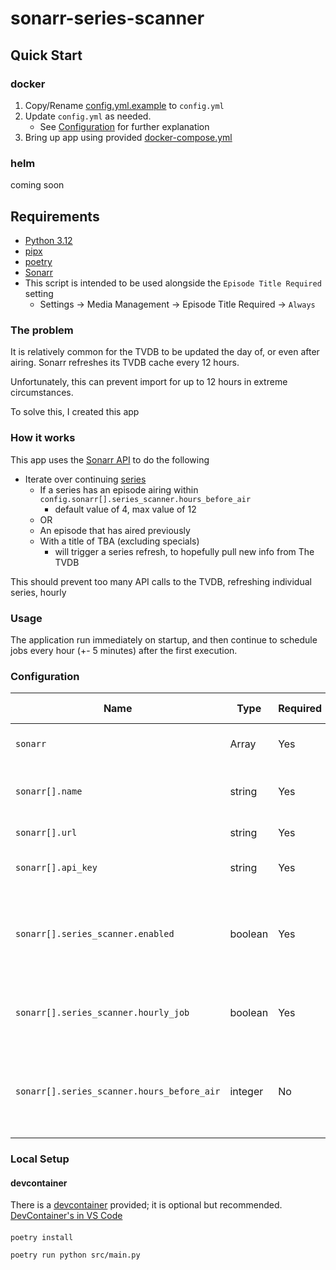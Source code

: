 # sonarr-series-scanner

## Quick Start

### docker

1) Copy/Rename [config.yml.example](docker/config.yml.example) to `config.yml`
2) Update `config.yml` as needed.
    * See [Configuration](#configuration) for further explanation
3) Bring up app using provided [docker-compose.yml](docker/docker-compose.yml)  


### helm
coming soon

## Requirements

* [Python 3.12](https://www.python.org/downloads/release/python-3123/)
* [pipx](https://pipx.pypa.io/stable/installation/)
* [poetry](https://python-poetry.org/docs/#installation)
* [Sonarr](https://sonarr.tv/)
 * This script is intended to be used alongside the `Episode Title Required` setting
   * Settings -> Media Management -> Episode Title Required -> `Always`

### The problem

It is relatively common for the TVDB to be updated the day of, or even after airing. Sonarr refreshes its TVDB cache every 12 hours.

Unfortunately, this can prevent import for up to 12 hours in extreme circumstances.

To solve this, I created this app

### How it works

This app uses the [Sonarr API](https://sonarr.tv/docs/api/) to do the following

* Iterate over continuing [series](https://sonarr.tv/docs/api/#/Series/get_api_v3_series)
  * If a series has an episode airing within `config.sonarr[].series_scanner.hours_before_air`
    * default value of 4, max value of 12
  * OR
  * An episode that has aired previously
  * With a title of TBA (excluding specials)
    * will trigger a series refresh, to hopefully pull new info from The TVDB

This should prevent too many API calls to the TVDB, refreshing individual series, hourly

### Usage

The application run immediately on startup, and then continue to schedule jobs every hour (+- 5 minutes) after the first execution.
  

### Configuration

| Name                                       | Type    | Required | Default Value | Description                                                                            |
|--------------------------------------------|---------|----------|---------------|----------------------------------------------------------------------------------------|
| `sonarr`                                   | Array   | Yes      | []            | One or more sonarr instances                                                           |
| `sonarr[].name`                            | string  | Yes      | N/A           | user friendly instance name, used in log messages                                      |
| `sonarr[].url`                             | string  | Yes      | N/A           | url for sonarr instance                                                                |
| `sonarr[].api_key`                         | string  | Yes      | N/A           | api_key for sonarr instance                                                            |
| `sonarr[].series_scanner.enabled`          | boolean | Yes      | N/A           | completely disables series_scanner functionality (currently this is the only feature)  |
| `sonarr[].series_scanner.hourly_job`       | boolean | Yes      | N/A           | disables hourly job. App will exit after first execution                               |
| `sonarr[].series_scanner.hours_before_air` | integer | No       | 4             | The number of hours before an episode has aired, to trigger a rescan when title is TBA |

### Local Setup

#### devcontainer
There is a [devcontainer](https://containers.dev/) provided; it is optional but recommended.  
[DevContainer's in VS Code](https://code.visualstudio.com/docs/devcontainers/containers)

#### 
```shell
poetry install

poetry run python src/main.py
```
